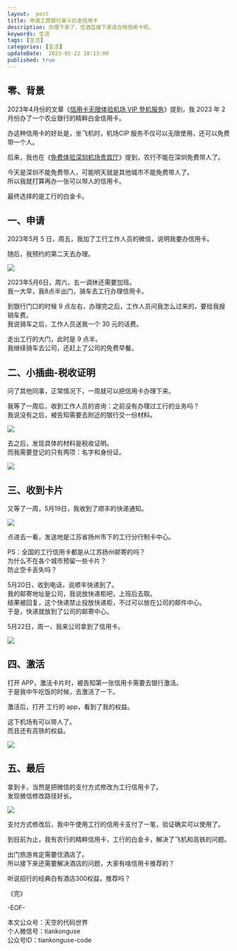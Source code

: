 ```yaml
---   
layout:  post  
title: 申请工商银行奋斗白金信用卡    
description: 办理下来了，住酒店接下来该办啥信用卡呢。          
keywords: 生活  
tags: [生活]    
categories: [生活]  
updateDate:  2023-05-22 18:13:00  
published: true  
---  
```



## 零、背景  


2023年4月份的文章《[信用卡无限体验机场 VIP 登机服务](https://mp.weixin.qq.com/s/v8C3SvLYW9XWx3Cg0foXvQ)》提到，我 2023 年 2 月份办了一个农业银行的精粹白金信用卡。  


办这种信用卡的好处是，坐飞机时，机场CIP 服务不仅可以无限使用，还可以免费带一个人。  



后来，我也在《[免费体验深圳机场贵宾厅](https://mp.weixin.qq.com/s/xDxO54NwF2gC0xvzjgrS_g)》提到，农行不能在深圳免费带人了。  



今天是深圳不能免费带人，可能明天就是其他城市不能免费带人了。  
所以我就打算再办一张可以带人的信用卡。  


最终选择的是工行的白金卡。  


## 一、申请  


2023年5月 5 日，周五，我加了工行工作人员的微信，说明我要办信用卡。  


随后，我预约的第二天去办理。  


![](https://res2023.tiankonguse.com/images/2023/05/22/001.png)



2023年5月6日，周六，五一调休还需要加班。  
我一大早，我8点半出门，骑车去工行办理信用卡。  


到银行门口的时候 9 点左右，办理完之后，工作人员问我怎么过来的，要给我报销车费。  
我说骑车之后，工作人员送我一个 30 元的话费。  


走出工行的大门，此时是 9 点半。  
我继续骑车去公司，还赶上了公司的免费早餐。  


## 二、小插曲-税收证明  


问了其他同事，正常情况下，一周就可以把信用卡办理下来。  


我等了一周后，收到工作人员的咨询：之前没有办理过工行的业务吗？  
我说没有之后，被告知需要去附近的银行交一份材料。  


![](https://res2023.tiankonguse.com/images/2023/05/22/002.png)



去之后，发现具体的材料是税收证明。  
而我需要登记的只有两项：名字和身份证。  



![](https://res2023.tiankonguse.com/images/2023/05/22/003.png)


## 三、收到卡片  


又等了一周，5月19日，我收到了顺丰的快递通知。  


![](https://res2023.tiankonguse.com/images/2023/05/22/004.png)


点进去一看，发送地是江苏省扬州市下的工行分行制卡中心。  


PS：全国的工行信用卡都是从江苏扬州邮寄的吗？  
为什么不在各个城市预留一些卡片？  
防止空卡丢失吗？      



5月20日，收到电话，说顺丰快递到了。  
我的邮寄地址是公司，我说放快递柜吧，上班后去取。  
结果被回复，这个快递禁止投放快递柜，不过可以放在公司的邮件中心。  
于是，快递就放到了公司的邮寄中心。   


5月22日，周一，我来公司拿到了信用卡。  


![](https://res2023.tiankonguse.com/images/2023/05/22/005.png)



## 四、激活  


打开 APP，激活卡片时，被告知第一张信用卡需要去银行激活。  
于是我中午吃饭的时候，去激活了一下。  


激活后，打开 工行的 app，看到了我的权益。  


这下机场有可以带人了。  
而且还有高铁的权益。  


![](https://res2023.tiankonguse.com/images/2023/05/22/006.png)


## 五、最后  


拿到卡，当然是把微信的支付方式修改为工行信用卡了。  
发现微信修改路径好长。   


![](https://res2023.tiankonguse.com/images/2023/05/22/007.png)


支付方式修改后，我中午使用工行的信用卡支付了一笔，验证确实可以使用了。  



到目前为止，我有农行的精粹信用卡，工行的白金卡，解决了飞机和高铁的问题。  


出门旅游肯定需要住酒店了。  
所以接下来还需要解决酒店的问题，大家有啥信用卡推荐的？  


听说招行的经典白有酒店300权益，推荐吗？  


《完》  


-EOF-  



本文公众号：天空的代码世界  
个人微信号：tiankonguse  
公众号ID：tiankonguse-code  
  

